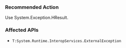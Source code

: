 ### Recommended Action
Use System.Exception.HResult.

### Affected APIs
* `T:System.Runtime.InteropServices.ExternalException`
